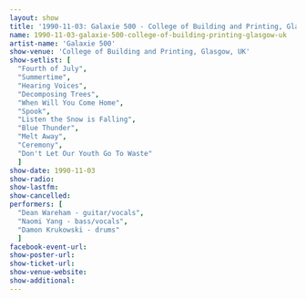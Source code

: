 ```yaml
---
layout: show
title: '1990-11-03: Galaxie 500 - College of Building and Printing, Glasgow, UK'
name: 1990-11-03-galaxie-500-college-of-building-printing-glasgow-uk
artist-name: 'Galaxie 500'
show-venue: 'College of Building and Printing, Glasgow, UK'
show-setlist: [
  "Fourth of July",
  "Summertime",
  "Hearing Voices",
  "Decomposing Trees",
  "When Will You Come Home",
  "Spook",
  "Listen the Snow is Falling",
  "Blue Thunder",
  "Melt Away",
  "Ceremony",
  "Don't Let Our Youth Go To Waste"
  ]
show-date: 1990-11-03
show-radio: 
show-lastfm: 
show-cancelled: 
performers: [
  "Dean Wareham - guitar/vocals",
  "Naomi Yang - bass/vocals",
  "Damon Krukowski - drums"
  ]
facebook-event-url: 
show-poster-url: 
show-ticket-url: 
show-venue-website: 
show-additional: 
---
```


